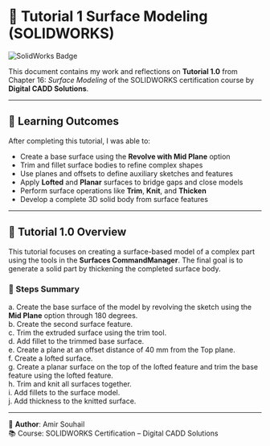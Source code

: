 # 🧪 Tutorial 1 Surface Modeling (SOLIDWORKS)

![SolidWorks Badge](https://img.shields.io/badge/SOLIDWORKS-Certified-blue?logo=solidworks)

This document contains my work and reflections on **Tutorial 1.0** from Chapter 16: *Surface Modeling* of the SOLIDWORKS certification course by **Digital CADD Solutions**.

---

## 🎯 Learning Outcomes

After completing this tutorial, I was able to:

- Create a base surface using the **Revolve with Mid Plane** option  
- Trim and fillet surface bodies to refine complex shapes  
- Use planes and offsets to define auxiliary sketches and features  
- Apply **Lofted** and **Planar** surfaces to bridge gaps and close models  
- Perform surface operations like **Trim**, **Knit**, and **Thicken**  
- Develop a complete 3D solid body from surface features  

---

## 📘 Tutorial 1.0 Overview

This tutorial focuses on creating a surface-based model of a complex part using the tools in the **Surfaces CommandManager**. The final goal is to generate a solid part by thickening the completed surface body.

### 🔧 Steps Summary

a. Create the base surface of the model by revolving the sketch using the **Mid Plane** option through 180 degrees.  
b. Create the second surface feature.  
c. Trim the extruded surface using the trim tool.  
d. Add fillet to the trimmed base surface.  
e. Create a plane at an offset distance of 40 mm from the Top plane.  
f. Create a lofted surface.  
g. Create a planar surface on the top of the lofted feature and trim the base feature using the lofted feature.  
h. Trim and knit all surfaces together.  
i. Add fillets to the surface model.  
j. Add thickness to the knitted surface.  

---

👤 **Author**: Amir Souhail  
📚 Course: SOLIDWORKS Certification – Digital CADD Solutions
